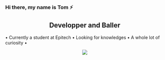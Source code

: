 ### Hi there, my name is Tom ⚡️
## <center> Developper and Baller </centerb>
• Currently a student at Epitech
• Looking for knowledges
• A whole lot of curiosity
• 

<center><a href="https://www.linkedin.com/in/tom-bartuzel-8408551bb/" target="_blank"><img src="https://img.shields.io/badge/linkedin-%230077B5.svg?&style=for-the-badge&logo=linkedin&logoColor=white"/></a>
